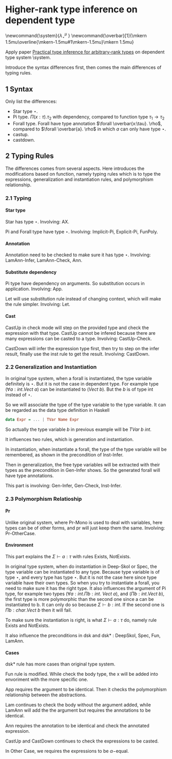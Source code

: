 # Higher-rank type inference on dependent type

\newcommand{\system}{$\lambda^{\mu}_\star$ }
\newcommand{\overbar}[1]{\mkern 1.5mu\overline{\mkern-1.5mu#1\mkern-1.5mu}\mkern 1.5mu}

Apply paper [Practical type inference for arbitrary-rank types](http://research.microsoft.com/en-us/um/people/simonpj/papers/higher-rank/putting.pdf) on dependent type system \system.

Introduce the syntax differences first, then comes the main differences of typing rules.

## 1 Syntax

Only list the differences:

- Star type $\star$.
- Pi type. $\Pi(x:\tau).\tau_2$ with dependency, compared to function type $\tau_1 \rightarrow \tau_2$
- Forall type. Forall have type annotation $\forall \overbar{x:\tau}. \rho$, compared to $\forall \overbar{a}. \rho$ in which $a$ can only have type $\star$.
- castup.
- castdown.

## 2 Typing Rules

The differences comes from several aspects. Here introduces the modifications based on function, namely typing rules which is to type the expressions, generalization and instantiation rules, and polymorphism relationship.

### 2.1 Typing

#### Star type

Star has type $\star$. Involving: AX.

Pi and Forall type have type $\star$. Involving: Implicit-Pi, Explicit-Pi, FunPoly.

#### Annotation

Annotation need to be checked to make sure it has type $\star$. Involving: LamAnn-Infer, LamAnn-Check, Ann.

#### Substitute dependency

Pi type have dependency on arguments. So substitution occurs in application. Involving: App.

Let will use substitution rule instead of changing context, which will make the rule simpler. Involving: Let.

#### Cast

CastUp in check mode will step on the provided type and check the expression with that type. CastUp cannot be infered because there are many expressions can be casted to a type. Involving: CastUp-Check.

CastDown will infer the expression type first, then try to step on the infer result, finally use the inst rule to get the result. Involving: CastDown.

### 2.2 Generalization and Instantiation


In original type system, when a forall is instantiated, the type variable definitely is $\star$. But it is not the case in dependent type. For example type $(\forall a:int. Vect\ a)$ can be instantiated to $(Vect\ b)$. But the $b$ is of type int instead of $\star$.

So we will associate the type of the type variable to the type variable. It can be regarded as the data type definition in Haskell

```haskell
data Expr = ... | TVar Name Expr
```

So actually the type variable $b$ in previous example will be $TVar\ b\ int$.

It influences two rules, which is generation and instantiation.

In instantiation, when instantiate a forall, the type of the type variable will be remembered, as shown in the precondition of Inst-Infer.

Then in generalization, the free type variables will be extracted with their types as the precondition in Gen-Infer shows. So the generated forall will have type annotations.

This part is involving: Gen-Infer, Gen-Check, Inst-Infer.

### 2.3 Polymorphism Relatioship

#### Pr

Unlike original system, where Pr-Mono is used to deal with variables, here types can be of other forms, and pr will just keep them the same. Involving: Pr-OtherCase.

#### Environment

This part explains the $\Sigma\vdash a:\tau$ with rules Exists, NotExists.

In original type system, when do instantiation in Deep-Skol or Spec, the type variable can be instantiated to any type. Because type variable is of type $\star$, and every type has type $\star$. But it is not the case here since type variable have their own types. So when you try to instantiate a forall, you need to make sure it has the right type. It also influences the argument of Pi type, for example two types $(\forall a:int. \Pi b:int.\ Vect\ a)$, and $(\Pi b:int. Vect\ b)$, the first type is more polymorphic than the second one since a can be instantiated to b. It can only do so because $\Sigma\vdash b:int$. If the second one is $\Pi b:char. Vect\ b$ then it will fail.

To make sure the instantiation is right, is what $\Sigma\vdash a:\tau$ do, namely rule Exists and NotExists.

It also influence the preconditions in dsk and dsk\* : DeepSkol, Spec, Fun, LamAnn.

#### Cases

dsk\* rule has more cases than original type system.

Fun rule is modified. While check the body type, the x will be added into envoriment with the more specific one.

App requires the argument to be identical. Then it checks the polymorphism relationship between the abstractions.

Lam continues to check the body without the argument added, while LamAnn will add the the argument but requires the annotations to be identical.

Ann requires the annotation to be identical and check the annotated expression.

CastUp and CastDown continues to check the expressions to be casted.

In Other Case, we requires the expressions to be $\alpha-$equal.
